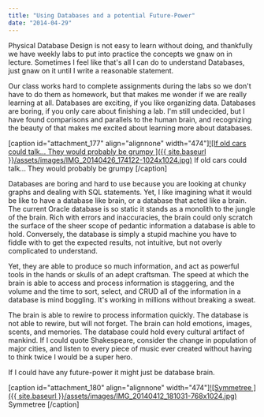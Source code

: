 ```yaml
---
title: "Using Databases and a potential Future-Power"
date: "2014-04-29"
---
```


Physical Database Design is not easy to learn without doing, and thankfully we have weekly labs to put into practice the concepts we gnaw on in lecture. Sometimes I feel like that's all I can do to understand Databases, just gnaw on it until I write a reasonable statement.

Our class works hard to complete assignments during the labs so we don't have to do them as homework, but that makes me wonder if we are really learning at all. Databases are exciting, if you like organizing data. Databases are boring, if you only care about finishing a lab. I'm still undecided, but I have found comparisons and parallels to the human brain, and recognizing the beauty of that makes me excited about learning more about databases.

\[caption id="attachment\_177" align="alignnone" width="474"\][![If old cars could talk... They would probably be grumpy ]({{ site.baseurl }}/assets/images/IMG_20140426_174122-1024x1024.jpg)](http://timmyreilly.azurewebsites.net/wp-content/uploads/2014/04/IMG_20140426_174122.jpg) If old cars could talk... They would probably be grumpy \[/caption\]

Databases are boring and hard to use because you are looking at chunky graphs and dealing with SQL statements. Yet, I like imagining what it would be like to have a database like brain, or a database that acted like a brain. The current Oracle database is so static it stands as a monolith to the jungle of the brain. Rich with errors and inaccuracies, the brain could only scratch the surface of the sheer scope of pedantic information a database is able to hold. Conversely, the database is simply a stupid machine you have to fiddle with to get the expected results, not intuitive, but not overly complicated to understand.

Yet, they are able to produce so much information, and act as powerful tools in the hands or skulls of an adept craftsman. The speed at which the brain is able to access and process information is staggering, and the volume and the time to sort, select, and CRUD all of the information in a database is mind boggling. It's working in millions without breaking a sweat.

The brain is able to rewire to process information quickly. The database is not able to rewire, but will not forget. The brain can hold emotions, images, scents, and memories. The database could hold every cultural artifact of mankind. If I could quote Shakespeare, consider the change in population of major cities, and listen to every piece of music ever created without having to think twice I would be a super hero.

If I could have any future-power it might just be database brain.

\[caption id="attachment\_180" align="alignnone" width="474"\][![Symmetree ]({{ site.baseurl }}/assets/images/IMG_20140412_181031-768x1024.jpg)](http://timmyreilly.azurewebsites.net/wp-content/uploads/2014/04/IMG_20140412_181031.jpg) Symmetree \[/caption\]

